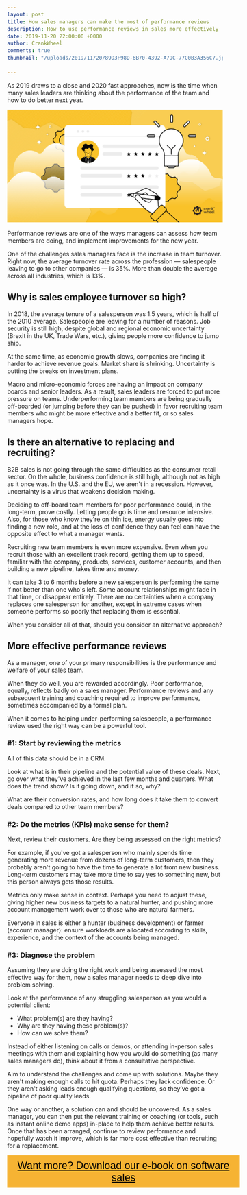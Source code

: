 ```yaml
---
layout: post
title: How sales managers can make the most of performance reviews
description: How to use performance reviews in sales more effectively
date: 2019-11-20 22:00:00 +0000
author: CrankWheel
comments: true
thumbnail: "/uploads/2019/11/20/89D3F98D-6B70-4392-A79C-77C0B3A356C7.jpeg"

---
```

As 2019 draws to a close and 2020 fast approaches, now is the time when many sales leaders are thinking about the performance of the team and how to do better next year.

![](/uploads/2019/11/20/89D3F98D-6B70-4392-A79C-77C0B3A356C7.jpeg)

Performance reviews are one of the ways managers can assess how team members are doing, and implement improvements for the new year.

One of the challenges sales managers face is the increase in team turnover. Right now, the average turnover rate across the profession — salespeople leaving to go to other companies — is 35%. More than double the average across all industries, which is 13%.

## Why is sales employee turnover so high?

In 2018, the average tenure of a salesperson was 1.5 years, which is half of the 2010 average. Salespeople are leaving for a number of reasons. Job security is still high, despite global and regional economic uncertainty (Brexit in the UK, Trade Wars, etc.), giving people more confidence to jump ship.

At the same time, as economic growth slows, companies are finding it harder to achieve revenue goals. Market share is shrinking. Uncertainty is putting the breaks on investment plans.

Macro and micro-economic forces are having an impact on company boards and senior leaders. As a result, sales leaders are forced to put more pressure on teams. Underperforming team members are being gradually off-boarded (or jumping before they can be pushed) in favor recruiting team members who might be more effective and a better fit, or so sales managers hope.

## Is there an alternative to replacing and recruiting?

B2B sales is not going through the same difficulties as the consumer retail sector. On the whole, business confidence is still high, although not as high as it once was. In the U.S. and the EU, we aren't in a recession. However, uncertainty is a virus that weakens decision making.

Deciding to off-board team members for poor performance could, in the long-term, prove costly. Letting people go is time and resource intensive. Also, for those who know they're on thin ice, energy usually goes into finding a new role, and at the loss of confidence they can feel can have the opposite effect to what a manager wants.

Recruiting new team members is even more expensive. Even when you recruit those with an excellent track record, getting them up to speed, familiar with the company, products, services, customer accounts, and then building a new pipeline, takes time and money.

It can take 3 to 6 months before a new salesperson is performing the same if not better than one who's left. Some account relationships might fade in that time, or disappear entirely. There are no certainties when a company replaces one salesperson for another, except in extreme cases when someone performs so poorly that replacing them is essential.

When you consider all of that, should you consider an alternative approach?

## More effective performance reviews

As a manager, one of your primary responsibilities is the performance and welfare of your sales team.

When they do well, you are rewarded accordingly. Poor performance, equally, reflects badly on a sales manager. Performance reviews and any subsequent training and coaching required to improve performance, sometimes accompanied by a formal plan.

When it comes to helping under-performing salespeople, a performance review used the right way can be a powerful tool.

### #1: Start by reviewing the metrics

All of this data should be in a CRM.

Look at what is in their pipeline and the potential value of these deals. Next, go over what they've achieved in the last few months and quarters. What does the trend show? Is it going down, and if so, why?

What are their conversion rates, and how long does it take them to convert deals compared to other team members?

### #2: Do the metrics (KPIs) make sense for them?

Next, review their customers. Are they being assessed on the right metrics?

For example, if you've got a salesperson who mainly spends time generating more revenue from dozens of long-term customers, then they probably aren't going to have the time to generate a lot from new business. Long-term customers may take more time to say yes to something new, but this person always gets those results.

Metrics only make sense in context. Perhaps you need to adjust these, giving higher new business targets to a natural hunter, and pushing more account management work over to those who are natural farmers.

Everyone in sales is either a hunter (business development) or farmer (account manager): ensure workloads are allocated according to skills, experience, and the context of the accounts being managed.

### #3: Diagnose the problem

Assuming they are doing the right work and being assessed the most effective way for them, now a sales manager needs to deep dive into problem solving.

Look at the performance of any struggling salesperson as you would a potential client:

* What problem(s) are they having?
* Why are they having these problem(s)?
* How can we solve them?

Instead of either listening on calls or demos, or attending in-person sales meetings with them and explaining how you would do something (as many sales managers do), think about it from a consultative perspective.

Aim to understand the challenges and come up with solutions. Maybe they aren't making enough calls to hit quota. Perhaps they lack confidence. Or they aren't asking leads enough qualifying questions, so they’ve got a pipeline of poor quality leads.

One way or another, a solution can and should be uncovered. As a sales manager, you can then put the relevant training or coaching (or tools, such as instant online demo apps) in-place to help them achieve better results. Once that has been arranged, continue to review performance and hopefully watch it improve, which is far more cost effective than recruiting for a replacement.

<style> .btn-signup { padding-top: 11px !important; border-radius: 0px !important; background-color: #f6b333; text-align: center; padding: 10px 20px !important; border: 0px !important; width: 100%; margin-bottom: 20px; } .btn-signup a { color: black !important; font-family: 'Titillium Web', sans-serif; font-size: 24px !important; font-weight: normal !important; } </style>

<div class="btn-signup"><a style="cursor: pointer;" href="/sign-up-to-download">Want more? Download our e-book on software sales</a></div>